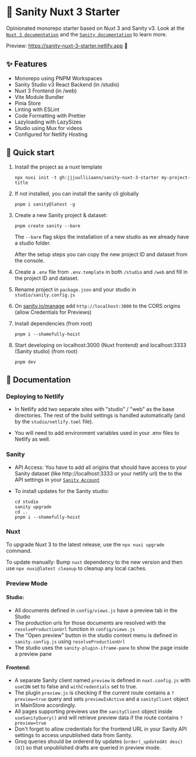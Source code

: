 # 🌵 Sanity Nuxt 3 Starter

Opinionated monorepo starter based on Nuxt 3 and Sanity v3. Look at the [`Nuxt 3 documentation`](https://nuxt.com/docs/getting-started/introduction) and the [`Sanity documentation`](https://www.sanity.io/docs/overview-introduction) to learn more.

Preview: https://sanity-nuxt-3-starter.netlify.app 👀

## ✨ Features

-   Monorepo using PNPM Workspaces
-   Sanity Studio v3 React Backend (in /studio)
-   Nuxt 3 Frontend (in /web)
-   Vite Module Bundler
-   Pinia Store
-   Linting with ESLint
-   Code Formatting with Prettier
-   Lazyloading with LazySizes
-   Studio using Mux for videos
-   Configured for Netlify Hosting

## 🚀 Quick start

1. Install the project as a nuxt template

    ```
    npx nuxi init -t gh:jjjuulliiaann/sanity-nuxt-3-starter my-project-title
    ```

2. If not installed, you can install the sanity cli globally

    ```
    pnpm i sanity@latest -g
    ```

3. Create a new Sanity project & dataset:

    ```
    pnpm create sanity --bare
    ```

    The `--bare` flag skips the installation of a new studio as we already have a studio folder.

    After the setup steps you can copy the new project ID and dataset from the console.

4. Create a `.env` file from `.env.template` in both `/studio` and `/web` and fill in the project ID and dataset.
5. Rename project in `package.json` and your studio in `studio/sanity.config.js`

6. On [sanity.io/manage](https://sanity.io/manage) add `http://localhost:3000` to the CORS origins (allow Credentials for Previews)

7. Install dependencies (from root)

    ```
    pnpm i --shamefully-hoist
    ```

8. Start developing on localhost:3000 (Nuxt frontend) and localhost:3333 (Sanity studio) (from root)

    ```
    pnpm dev
    ```

## 📖 Documentation

### Deploying to Netlify

-   In Netlify add two separate sites with "studio" / "web" as the base directories. The rest of the build settings is handled automatically (and by the `studio/netlify.toml` file).

-   You will need to add environment variables used in your .env files to Netlify as well.

### Sanity

-   API Access: You have to add all origins that should have access to your Sanity dataset (like http://localhost:3333 or your netlify url) the to the API settings in your [`Sanity Account`](https://manage.sanity.io)

-   To install updates for the Sanity studio:

    ```
    cd studio
    sanity upgrade
    cd ..
    pnpm i --shamefully-hoist
    ```

### Nuxt

To upgrade Nuxt 3 to the latest release, use the `npx nuxi upgrade` command.

To update manually: Bump `nuxt` dependency to the new version and then use `npx nuxi@latest cleanup` to cleanup any local caches.

### Preview Mode

#### Studio:

-   All documents defined in `config/views.js` have a preview tab in the Studio
-   The production urls for those documents are resolved with the `resolveProductionUrl` function in `config/views.js`
-   The "Open preview" button in the studio context menu is defined in `sanity.config.js` using `resolveProductionUrl`
-   The studio uses the `sanity-plugin-iframe-pane` to show the page inside a preview pane

#### Frontend:

-   A separate Sanity client named `preview` is defined in `nuxt.config.js` with `useCDN` set to false and `withCredentials` set to true.
-   The plugin `preview.js` is checking if the current route contains a `?preview=true` query and sets `previewIsActive` and a `sanityClient` object in MainStore accordingly.
-   All pages supporting previews use the `sanityClient` object inside `useSanityQuery()` and will retrieve preview data if the route contains `?preview=true`
-   Don't forget to allow credentials for the frontend URL in your Sanity API settings to access unpublished data from Sanity.
-   Groq queries should be ordererd by updates (`order(_updatedAt desc) [0]`) so that unpublished drafts are queried in preview mode.
